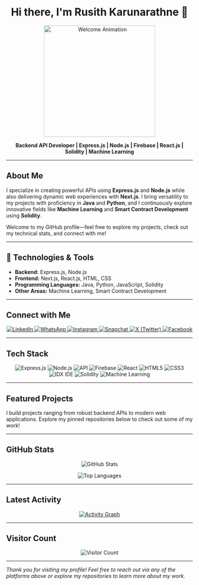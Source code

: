 <!-- Animated Header -->
<h1 align="center">Hi there, I'm Rusith Karunarathne 👋</h1>
<p align="center">
  <img src="https://media4.giphy.com/media/v1.Y2lkPTc5MGI3NjExZGFjcTNuZ2t3dThkeHQ0bThsaWFneTljbTZsMzhhcWdsNzcxcWxwOCZlcD12MV9pbnRlcm5hbF9naWZfYnlfaWQmY3Q9Zw/EfNBP8Qmevm6c/giphy.gif" alt="Welcome Animation" width="300"/>
</p>
<p align="center"><strong>Backend API Developer | Express.js | Node.js | Firebase | React.js | Solidity | Machine Learning</strong></p>

---

## About Me

I specialize in creating powerful APIs using **Express.js** and **Node.js** while also delivering dynamic web experiences with **Next.js**. I bring versatility to my projects with proficiency in **Java** and **Python**, and I continuously explore innovative fields like **Machine Learning** and **Smart Contract Development** using **Solidity**.

Welcome to my GitHub profile—feel free to explore my projects, check out my technical stats, and connect with me!

---

## 🔧 Technologies & Tools

- **Backend:** Express.js, Node.js
- **Frontend:** Next.js, React.js, HTML, CSS
- **Programming Languages:** Java, Python, JavaScript, Solidity
- **Other Areas:** Machine Learning, Smart Contract Development

---

## Connect with Me
<p align="center">
<a href="https://www.linkedin.com/in/rusithkarunarathne/">
    <img src="https://img.shields.io/badge/LinkedIn-0A66C2?style=social&logo=linkedin&logoColor=white" alt="LinkedIn"/>
  </a>
  <a href="https://wa.me/94701612572">
    <img src="https://img.shields.io/badge/WhatsApp-25D366?style=social&logo=whatsapp&logoColor=white" alt="WhatsApp"/>
  </a>
  <a href="https://www.instagram.com/rusi__thathsara/">
    <img src="https://img.shields.io/badge/Instagram-E4405F?style=social&logo=instagram&logoColor=white" alt="Instagram"/>
  </a>
  
  <a href="https://snapchat.com/add/rusi_thathsara">
    <img src="https://img.shields.io/badge/Snapchat-FFFC00?style=social&logo=snapchat&logoColor=black" alt="Snapchat"/>
  </a>
  <a href="https://twitter.com/RusithThathsara">
    <img src="https://img.shields.io/badge/X-1DA1F2?style=social&logo=twitter&logoColor=white" alt="X (Twitter)"/>
  </a>
  
  <a href="https://www.facebook.com/rusith.thathsara.1">
    <img src="https://img.shields.io/badge/Facebook-1877F2?style=social&logo=facebook&logoColor=white" alt="Facebook"/>
  </a>
</p>

---

## Tech Stack

<p align="center">
  <!-- Express.js -->
  <img src="https://img.shields.io/badge/Express.js-404D59?style=for-the-badge&logo=express&logoColor=white" alt="Express.js"/>
  <!-- Node.js -->
  <img src="https://img.shields.io/badge/Node.js-339933?style=for-the-badge&logo=node.js&logoColor=white" alt="Node.js"/>
  <!-- API -->
  <img src="https://img.shields.io/badge/API-RESTful-brightgreen?style=for-the-badge" alt="API"/>
  <!-- Firebase -->
  <img src="https://img.shields.io/badge/Firebase-FFCA28?style=for-the-badge&logo=firebase&logoColor=black" alt="Firebase"/>
  <!-- React -->
  <img src="https://img.shields.io/badge/React-20232A?style=for-the-badge&logo=react&logoColor=61DAFB" alt="React"/>
  <!-- HTML5 -->
  <img src="https://img.shields.io/badge/HTML5-E34F26?style=for-the-badge&logo=html5&logoColor=white" alt="HTML5"/>
  <!-- CSS3 -->
  <img src="https://img.shields.io/badge/CSS3-1572B6?style=for-the-badge&logo=css3&logoColor=white" alt="CSS3"/>
  <!-- IDX IDE (Custom) -->
  <img src="https://img.shields.io/badge/IDX%20IDE-FF4500?style=for-the-badge&logo=visualstudio&logoColor=white" alt="IDX IDE"/>
  <!-- Solidity -->
  <img src="https://img.shields.io/badge/Solidity-363636?style=for-the-badge&logo=ethereum&logoColor=white" alt="Solidity"/>
  <!-- Machine Learning -->
  <img src="https://img.shields.io/badge/Machine%20Learning-FF6F00?style=for-the-badge&logo=python&logoColor=white" alt="Machine Learning"/>
</p>

---

## Featured Projects

I build projects ranging from robust backend APIs to modern web applications. Explore my pinned repositories below to check out some of my work!

<!-- Optionally, add your project cards here using GitHub's Project Card or any similar tool -->

---

## GitHub Stats

<p align="center">
  <img src="https://github-readme-stats.vercel.app/api?username=RusithKarunarathne&show_icons=true&theme=radical" alt="GitHub Stats"/>
</p>
<p align="center">
  <img src="https://github-readme-stats.vercel.app/api/top-langs/?username=RusithKarunarathne&layout=compact&theme=radical" alt="Top Languages"/>
</p>


---

## Latest Activity

<p align="center">
  <a href="https://github.com/RusithKarunarathne">
    <img src="https://github-readme-activity-graph.vercel.app/graph?username=RusithKarunarathne&theme=github" alt="Activity Graph"/>
  </a>
</p>

---

## Visitor Count

<p align="center">
  <img src="https://hits.dwyl.com/RusithKarunarathne/RusithKarunarathne.svg?style=for-the-badge" alt="Visitor Count"/>
</p>

---

*Thank you for visiting my profile! Feel free to reach out via any of the platforms above or explore my repositories to learn more about my work.*
